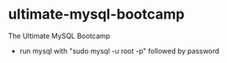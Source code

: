 # ultimate-mysql-bootcamp
The Ultimate MySQL Bootcamp

* run mysql with "sudo mysql -u root -p" followed by password